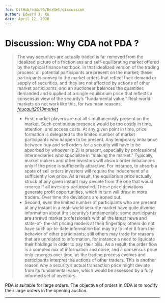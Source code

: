 ```yaml
---
for: GitHub/edxu96/RexNet/discussion
author: Edward J. Xu
date: April 12, 2020
---
```


# Discussion: Why CDA not PDA ?

> The way securities are actually traded is far removed from the idealized picture of a frictionless and self-equilibrating market offered by the typical finance textbook. In that idealized version of the trading process, all potential participants are present on the market; these participants convey to the market orders that reflect their demand or supply of securities, and they are not affected by actions of other market participants; and an auctioneer balances the quantities demanded and supplied at a single equilibrium price that reflects a consensus view of the security’s “fundamental value.” Real-world markets do not work like this, for two main reasons. [_foucault2013market_]
> - First, market players are not all simultaneously present on the market. Such continuous presence would be too costly in time, attention, and access costs. At any given point in time, price formation is delegated to the limited number of market participants who happen to be present. Any temporary imbalance between buy and sell orders for a security will have to be absorbed by whoever (p.2) is present, especially by professional intermediaries who specialize in “making the market.” Typically, market makers and other investors will absorb order imbalances only if the price is sufficiently attractive. For instance, to absorb a spate of sell orders investors will require the inducement of a sufficiently low price. As a result, the equilibrium price actually struck at any given instant may deviate from the one that would emerge if all investors participated. These price deviations generate profit opportunities, which in turn will draw in more traders. Over time the deviations are ironed out.
> - Second, even the limited number of participants who are present at any instant in a real- world security market have quite diverse information about the security’s fundamentals: some participants are shrewd market professionals with all the latest news and state-of- the-art pricing models at their fingertips; others do not have such up-to-date information but may try to infer it from the behavior of other participants; still others may trade for reasons that are unrelated to information, for instance a need to liquidate their holdings in order to pay their bills. As a result, the order flow is a complex mix of information and noise, and a consensus price only emerges over time, as the trading process evolves and participants interpret the actions of other traders. This is another reason why a security’s actual transaction price might deviate from its fundamental value, which would be assessed by a fully informed set of investors.

PDA is suitable for large orders. The objective of orders in CDA is to modify their large orders in the opening auction.

---

[_foucault2013market_]: https://github.com/edxu96/symposium/tree/master/src/market
